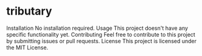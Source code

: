 # tributary
Installation No installation required.  Usage This project doesn't have any specific functionality yet.  Contributing Feel free to contribute to this project by submitting issues or pull requests.  License   This project is licensed under the MIT License.  
